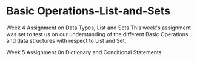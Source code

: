 # Basic Operations-List-and-Sets
Week 4 Assignment on Data Types, List and Sets
This week's assignment was set to test us on our understanding of the different Basic Operations and data structures with respect to List and Set. 

Week 5 Assignment 0n Dictionary and Conditional Statements
